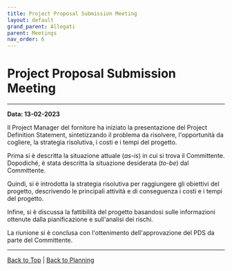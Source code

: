 ```yaml
---
title: Project Proposal Submission Meeting
layout: default
grand_parent: Allegati
parent: Meetings
nav_order: 6
---
```


# Project Proposal Submission Meeting

---

**Data: 13-02-2023**

Il Project Manager del fornitore ha iniziato la presentazione del Project Definition Statement, sintetizzando il problema
da risolvere, l'opportunità da cogliere, la strategia risolutiva, i costi e i tempi del progetto.

Prima si è descritta la situazione attuale (_as-is_) in cui si trova il Committente. Dopodiché, è stata descritta la 
situazione desiderata (_to-be_) dal Committente.

Quindi, si è introdotta la strategia risolutiva per raggiungere gli obiettivi del progetto, descrivendo le principali
attività e di conseguenza i costi e i tempi del progetto.

Infine, si è discussa la fattibilità del progetto basandosi sulle informazioni ottenute dalla pianificazione e
sull'analisi dei rischi.

La riunione si è conclusa con l'ottenimento dell'approvazione del PDS da parte del Committente.

---

[Back to Top](#top) |
[Back to Planning](/pm/2-planning#project-proposal-submission-meeting)